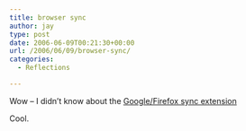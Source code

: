 ```yaml
---
title: browser sync
author: jay
type: post
date: 2006-06-09T00:21:30+00:00
url: /2006/06/09/browser-sync/
categories:
  - Reflections

---
```

Wow &#8211; I didn’t know about the [Google/Firefox sync extension][1]

Cool.

 [1]: http://www.google.com/tools/firefox/browsersync/index.html